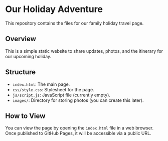 # Our Holiday Adventure

This repository contains the files for our family holiday travel page.

## Overview

This is a simple static website to share updates, photos, and the itinerary for our upcoming holiday.

## Structure

- `index.html`: The main page.
- `css/style.css`: Stylesheet for the page.
- `js/script.js`: JavaScript file (currently empty).
- `images/`: Directory for storing photos (you can create this later).

## How to View

You can view the page by opening the `index.html` file in a web browser. Once published to GitHub Pages, it will be accessible via a public URL.
